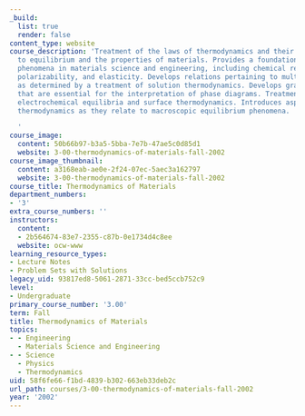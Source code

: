 ```yaml
---
_build:
  list: true
  render: false
content_type: website
course_description: 'Treatment of the laws of thermodynamics and their applications
  to equilibrium and the properties of materials. Provides a foundation to treat general
  phenomena in materials science and engineering, including chemical reactions, magnetism,
  polarizability, and elasticity. Develops relations pertaining to multiphase equilibria
  as determined by a treatment of solution thermodynamics. Develops graphical constructions
  that are essential for the interpretation of phase diagrams. Treatment includes
  electrochemical equilibria and surface thermodynamics. Introduces aspects of statistical
  thermodynamics as they relate to macroscopic equilibrium phenomena.

  '
course_image:
  content: 50b66b97-b3a5-5bba-7e7b-47ae5c0d85d1
  website: 3-00-thermodynamics-of-materials-fall-2002
course_image_thumbnail:
  content: a3168eab-ae0e-2f24-07ec-5aec3a162797
  website: 3-00-thermodynamics-of-materials-fall-2002
course_title: Thermodynamics of Materials
department_numbers:
- '3'
extra_course_numbers: ''
instructors:
  content:
  - 2b564674-83e7-2355-c87b-0e1734d4c8ee
  website: ocw-www
learning_resource_types:
- Lecture Notes
- Problem Sets with Solutions
legacy_uid: 93817ed8-5061-2871-33cc-bed5ccb752c9
level:
- Undergraduate
primary_course_number: '3.00'
term: Fall
title: Thermodynamics of Materials
topics:
- - Engineering
  - Materials Science and Engineering
- - Science
  - Physics
  - Thermodynamics
uid: 58f6fe66-f1bd-4839-b302-663eb33deb2c
url_path: courses/3-00-thermodynamics-of-materials-fall-2002
year: '2002'
---
```

